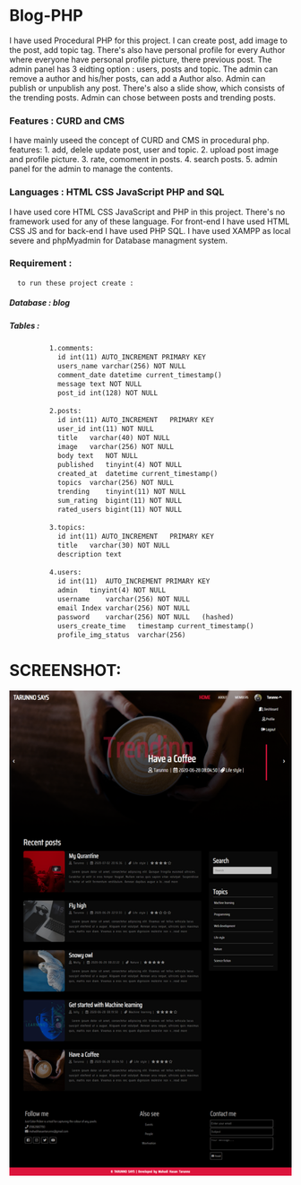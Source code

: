 # Blog-PHP
I have used Procedural PHP for this project. I can create post, add image to the post, add topic tag. There's also have personal profile for every Author where everyone have personal profile picture, there previous post. 
The admin panel has 3 eidting option : users, posts and topic. The admin can remove a author and his/her posts, can add a Author also. Admin can publish or unpublish any post.
There's also a slide show, which consists of the trending posts. Admin can chose between posts and trending posts.

### Features : CURD and CMS
I have mainly useed the concept of CURD and CMS in procedural php.
features:
        1. add, delele update post, user and topic.
        2. upload post image and profile picture.
        3. rate, comoment in posts.
        4. search posts.
        5. admin panel for the admin to manage the contents.

              
### Languages : HTML CSS JavaScript PHP and SQL
I have used core HTML CSS JavaScript and PHP in this project. There's no framework used for any of these language.
For front-end I have used HTML CSS JS and for back-end I have used PHP SQL.
I have used XAMPP as local severe and phpMyadmin for Database managment system.

### Requirement : 
      to run these project create :  
##### Database : blog 
##### Tables : 
              1.comments:
                id int(11) AUTO_INCREMENT PRIMARY KEY
                users_name varchar(256) NOT NULL
                comment_date datetime current_timestamp()	
                message	text NOT NULL
                post_id	int(128) NOT NULL
              
              2.posts:
              	id int(11) AUTO_INCREMENT	PRIMARY KEY	
                user_id	int(11) NOT NULL
                title	varchar(40)	NOT NULL
                image	varchar(256) NOT NULL
                body text	NOT NULL
                published	tinyint(4) NOT NULL		
                created_at	datetime current_timestamp()
                topics	varchar(256) NOT NULL
                trending	tinyint(11)	NOT NULL
                sum_rating	bigint(11) NOT NULL	
                rated_users	bigint(11) NOT NULL	
                
              3.topics:
                id int(11) AUTO_INCREMENT	PRIMARY KEY
                title	varchar(30)	NOT NULL
                description	text 
                
              4.users:
                id int(11)	AUTO_INCREMENT PRIMARY KEY
                admin	tinyint(4) NOT NULL	
                username	varchar(256) NOT NULL
                email Index	varchar(256) NOT NULL
                password	varchar(256) NOT NULL   (hashed)
                users_create_time	timestamp current_timestamp()			
                profile_img_status	varchar(256)
                
# SCREENSHOT:
![](view.png)
                              

